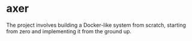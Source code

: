 # axer

The project involves building a Docker-like system from scratch, starting from zero and implementing it from the ground
up.